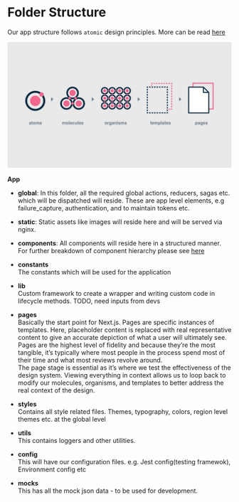 # Folder Structure

Our app structure follows `atomic` design principles. More can be read [here](http://bradfrost.com/blog/post/atomic-web-design/)

![alt text](./img/atomic.png 'Atomic Design')

**App**

- **global**: In this folder, all the required global actions, reducers, sagas etc. which will be dispatched will reside. These are app level elements, e.g failure_capture, authentication, and to maintain tokens etc.

- **static**: Static assets like images will reside here and will be served via nginx.

- **components**: All components will reside here in a structured manner. For further breakdown of component hierarchy please see [here](./Component.md)

- **constants**<br>The constants which will be used for the application

* **lib**<br>Custom framework to create a wrapper and writing custom code in lifecycle methods. TODO, need inputs from devs

- **pages**<br>Basically the start point for Next.js. Pages are specific instances of templates. Here, placeholder content is replaced with real representative content to give an accurate depiction of what a user will ultimately see. Pages are the highest level of fidelity and because they’re the most tangible, it’s typically where most people in the process spend most of their time and what most reviews revolve around.<br>The page stage is essential as it’s where we test the effectiveness of the design system. Viewing everything in context allows us to loop back to modify our molecules, organisms, and templates to better address the real context of the design.

- **styles**<br>Contains all style related files. Themes, typography, colors, region level themes etc. at the global level

- **utils**<br>This contains loggers and other utilities.

- **config**<br> This will have our configuration files. e.g. Jest config(testing framewok), Environment config etc

- **mocks**<br> This has all the mock json data - to be used for development.
